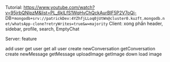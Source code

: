 Tutorial: https://www.youtube.com/watch?v=95jrbQNlpzM&list=PL_6klLfS1WqHvChQckAurBlF5P2V7oQj-
DB=`mongodb+srv://patrickDev:4YZhfjLLoq0jUtWn@cluster0.kuzft.mongodb.net/whatsApp-clone?retryWrites=true&w=majority`
Client:
xong phần header, sidebar, profile, search, EmptyChat

Server: feature

add user
get user
get all user
create newConversation
getConversation
create newMessage
getMessage
uploadImage
getImage
down load image
